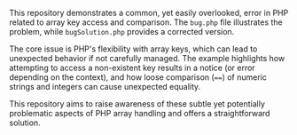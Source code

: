 This repository demonstrates a common, yet easily overlooked, error in PHP related to array key access and comparison.  The `bug.php` file illustrates the problem, while `bugSolution.php` provides a corrected version.

The core issue is PHP's flexibility with array keys, which can lead to unexpected behavior if not carefully managed.  The example highlights how attempting to access a non-existent key results in a notice (or error depending on the context), and how loose comparison (`==`) of numeric strings and integers can cause unexpected equality.

This repository aims to raise awareness of these subtle yet potentially problematic aspects of PHP array handling and offers a straightforward solution.